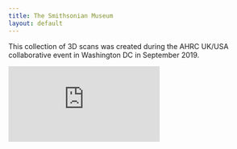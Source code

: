```yaml
---
title: The Smithsonian Museum
layout: default
---
```


This collection of 3D scans was created during the AHRC UK/USA collaborative event in Washington DC in September 2019.

<div class="embed-responsive embed-responsive-16by9">
  <iframe title="A 3D model" class="embed-responsive-item" src="https://sketchfab.com/playlists/embed?collection=6b3ce0adbd114a2a9fdbb5f1ad9f69c4" frameborder="0" allow="autoplay; fullscreen; vr" mozallowfullscreen="true" webkitallowfullscreen="true"></iframe>
</div>
